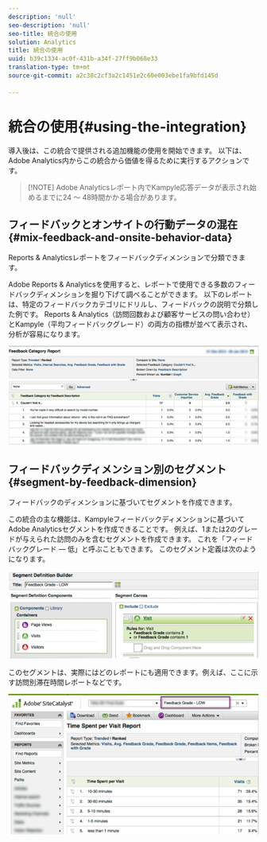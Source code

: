 ```yaml
---
description: 'null'
seo-description: 'null'
seo-title: 統合の使用
solution: Analytics
title: 統合の使用
uuid: b39c1334-ac0f-431b-a34f-27ff9b068e33
translation-type: tm+mt
source-git-commit: a2c38c2cf3a2c1451e2c60e003ebe1fa9bfd145d

---
```



# 統合の使用{#using-the-integration}

導入後は、この統合で提供される追加機能の使用を開始できます。 以下は、Adobe Analytics内からこの統合から価値を得るために実行するアクションです。

> [!NOTE] Adobe Analyticsレポート内でKampyle応答データが表示され始めるまでに24 ～ 48時間かかる場合があります。

## フィードバックとオンサイトの行動データの混在{#mix-feedback-and-onsite-behavior-data}

Reports &amp; Analyticsレポートをフィードバックディメンションで分類できます。

Adobe Reports &amp; Analyticsを使用すると、レポートで使用できる多数のフィードバックディメンションを掘り下げて調べることができます。 以下のレポートは、特定のフィードバックカテゴリにドリルし、フィードバックの説明で分類した例です。 Reports &amp; Analytics（訪問回数および顧客サービスの問い合わせ）とKampyle（平均フィードバックグレード）の両方の指標が並べて表示され、分析が容易になります。

![](assets/feedback_category_report.png)

## フィードバックディメンション別のセグメント{#segment-by-feedback-dimension}

フィードバックのディメンションに基づいてセグメントを作成できます。

この統合の主な機能は、Kampyleフィードバックディメンションに基づいてAdobe Analyticsセグメントを作成できることです。 例えば、1または2のグレードが与えられた訪問のみを含むセグメントを作成できます。 これを「フィードバックグレード — 低」と呼ぶこともできます。 このセグメント定義は次のようになります。

![](assets/segment_feedback.png)

このセグメントは、実際にはどのレポートにも適用できます。例えば、ここに示す訪問別滞在時間レポートなどです。

![](assets/time_spent_per_visit.png)